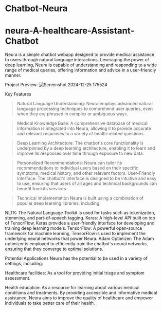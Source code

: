 # Chatbot-Neura

# neura-A-healthcare-Assistant-Chatbot

Neura is a simple chatbot webapp designed to provide medical assistance to users through natural language interactions. Leveraging the power of deep learning, Neura is capable of understanding and responding to a wide range of medical queries, offering information and advice in a user-friendly manner.

Project Preview:
![Screenshot 2024-12-25 175524](https://github.com/user-attachments/assets/c62c5cb1-3cdc-46a5-8384-eee4e298012e)


  





Key Features


> Natural Language Understanding: Neura employs advanced natural language processing techniques to comprehend user queries, even when they are phrased in complex or ambiguous ways.

> Medical Knowledge Base: A comprehensive database of medical information is integrated into Neura, allowing it to provide accurate and relevant responses to a variety of health-related questions.

> Deep Learning Architecture: The chatbot's core functionality is underpinned by a deep learning architecture, enabling it to learn and improve its responses over time through exposure to new data.

> Personalized Recommendations: Neura can tailor its recommendations to individual users based on their specific symptoms, medical history, and other relevant factors.
User-Friendly Interface: The chatbot's interface is designed to be intuitive and easy to use, ensuring that users of all ages  and technical backgrounds can benefit from its services.

> Technical Implementation
Neura is built using a combination of popular deep learning libraries, including:

NLTK: The Natural Language Toolkit is used for tasks such as tokenization, stemming, and part-of-speech tagging.
Keras: A high-level API built on top of TensorFlow, Keras provides a user-friendly interface for developing and training deep learning models.
TensorFlow: A powerful open-source framework for machine learning, TensorFlow is used to implement the underlying neural networks that power Neura.
Adam Optimizer: The Adam optimizer is employed to efficiently train the chatbot's neural networks, ensuring that they converge to optimal solutions.

Potential Applications
Neura has the potential to be used in a variety of settings, including:

Healthcare facilities: As a tool for providing initial triage and symptom assessment.

Health education: As a resource for learning about various medical conditions and treatments.
By providing accessible and informative medical assistance, Neura aims to improve the quality of healthcare and empower individuals to take better care of their health.
